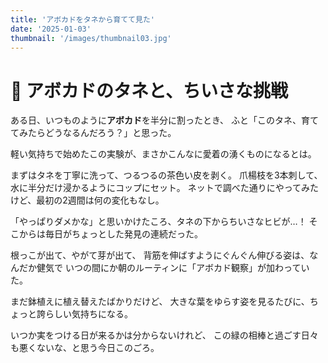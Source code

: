 ```yaml
---
title: 'アボカドをタネから育てて見た'
date: '2025-01-03'
thumbnail: '/images/thumbnail03.jpg'
---
```


# 🌱 アボカドのタネと、ちいさな挑戦

ある日、いつものように**アボカド**を半分に割ったとき、
ふと「このタネ、育ててみたらどうなるんだろう？」と思った。

軽い気持ちで始めたこの実験が、まさかこんなに愛着の湧くものになるとは。

まずはタネを丁寧に洗って、つるつるの茶色い皮を剥く。
爪楊枝を3本刺して、水に半分だけ浸かるようにコップにセット。
ネットで調べた通りにやってみたけど、最初の2週間は何の変化もなし。

「やっぱりダメかな」と思いかけたころ、タネの下からちいさなヒビが…！
そこからは毎日がちょっとした発見の連続だった。

根っこが出て、やがて芽が出て、
背筋を伸ばすようにぐんぐん伸びる姿は、なんだか健気で
いつの間にか朝のルーティンに「アボカド観察」が加わっていた。

まだ鉢植えに植え替えたばかりだけど、
大きな葉をゆらす姿を見るたびに、ちょっと誇らしい気持ちになる。

いつか実をつける日が来るかは分からないけれど、
この緑の相棒と過ごす日々も悪くないな、と思う今日このごろ。
